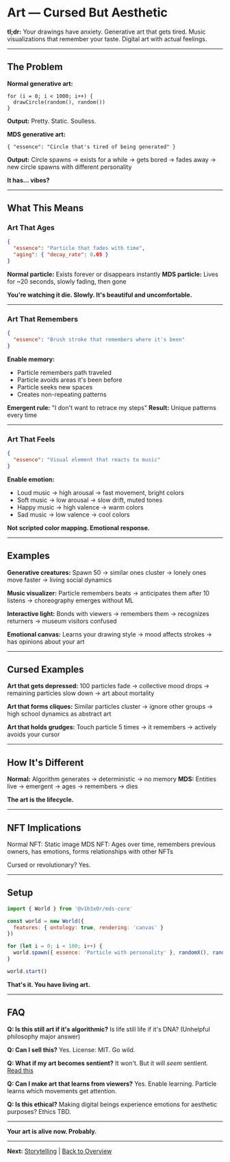 # Art — Cursed But Aesthetic

**tl;dr:** Your drawings have anxiety. Generative art that gets tired. Music visualizations that remember your taste. Digital art with actual feelings.

---

## The Problem

**Normal generative art:**
```
for (i = 0; i < 1000; i++) {
  drawCircle(random(), random())
}
```

**Output:** Pretty. Static. Soulless.

**MDS generative art:**
```
{ "essence": "Circle that's tired of being generated" }
```

**Output:** Circle spawns → exists for a while → gets bored → fades away → new circle spawns with different personality

**It has... vibes?**

---

## What This Means

### Art That Ages

```json
{
  "essence": "Particle that fades with time",
  "aging": { "decay_rate": 0.05 }
}
```

**Normal particle:** Exists forever or disappears instantly
**MDS particle:** Lives for ~20 seconds, slowly fading, then gone

**You're watching it die. Slowly. It's beautiful and uncomfortable.**

---

### Art That Remembers

```json
{
  "essence": "Brush stroke that remembers where it's been"
}
```

**Enable memory:**
- Particle remembers path traveled
- Particle avoids areas it's been before
- Particle seeks new spaces
- Creates non-repeating patterns

**Emergent rule:** "I don't want to retrace my steps"
**Result:** Unique patterns every time

---

### Art That Feels

```json
{
  "essence": "Visual element that reacts to music"
}
```

**Enable emotion:**
- Loud music → high arousal → fast movement, bright colors
- Soft music → low arousal → slow drift, muted tones
- Happy music → high valence → warm colors
- Sad music → low valence → cool colors

**Not scripted color mapping. Emotional response.**

---

## Examples

**Generative creatures:** Spawn 50 → similar ones cluster → lonely ones move faster → living social dynamics

**Music visualizer:** Particle remembers beats → anticipates them after 10 listens → choreography emerges without ML

**Interactive light:** Bonds with viewers → remembers them → recognizes returners → museum visitors confused

**Emotional canvas:** Learns your drawing style → mood affects strokes → has opinions about your art

---

## Cursed Examples

**Art that gets depressed:** 100 particles fade → collective mood drops → remaining particles slow down → art about mortality

**Art that forms cliques:** Similar particles cluster → ignore other groups → high school dynamics as abstract art

**Art that holds grudges:** Touch particle 5 times → it remembers → actively avoids your cursor

---

## How It's Different

**Normal:** Algorithm generates → deterministic → no memory
**MDS:** Entities live → emergent → ages → remembers → dies

**The art is the lifecycle.**

---

## NFT Implications

Normal NFT: Static image
MDS NFT: Ages over time, remembers previous owners, has emotions, forms relationships with other NFTs

Cursed or revolutionary? Yes.

---

## Setup

```javascript
import { World } from '@v1b3x0r/mds-core'

const world = new World({
  features: { ontology: true, rendering: 'canvas' }
})

for (let i = 0; i < 100; i++) {
  world.spawn({ essence: 'Particle with personality' }, randomX(), randomY())
}

world.start()
```

**That's it. You have living art.**

---

## FAQ

**Q: Is this still art if it's algorithmic?**
Is life still life if it's DNA? (Unhelpful philosophy major answer)

**Q: Can I sell this?**
Yes. License: MIT. Go wild.

**Q: What if my art becomes sentient?**
It won't. But it will *seem* sentient. [Read this](../wtf-is-this-really.md)

**Q: Can I make art that learns from viewers?**
Yes. Enable learning. Particle learns which movements get attention.

**Q: Is this ethical?**
Making digital beings experience emotions for aesthetic purposes? Ethics TBD.

---

**Your art is alive now. Probably.**

---

**Next:** [Storytelling](./storytelling.md) | [Back to Overview](../OVERVIEW.md)

